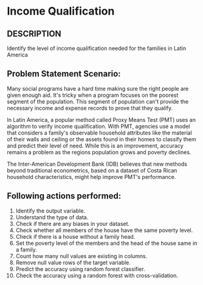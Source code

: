 # Income Qualification 

## DESCRIPTION
Identify the level of income qualification needed for the families in Latin America

## Problem Statement Scenario:
Many social programs have a hard time making sure the right people are given enough aid. 
It's tricky when a program focuses on the poorest segment of the population. 
This segment of population can't provide the necessary income and expense records to prove that they qualify.

In Latin America, a popular method called Proxy Means Test (PMT) uses an algorithm to verify income qualification. 
With PMT, agencies use a model that considers a family's observable household attributes like the material of their 
walls and ceiling or the assets found in their homes to classify them and predict their level of need. 
While this is an improvement, accuracy remains a problem as the regions population grows and poverty declines.

The Inter-American Development Bank (IDB) believes that new methods beyond traditional econometrics, 
based on a dataset of Costa Rican household characteristics, might help improve PMT's performance.

## Following actions performed:
1. Identify the output variable.
2. Understand the type of data.
3. Check if there are any biases in your dataset.
4. Check whether all members of the house have the same poverty level.
5. Check if there is a house without a family head.
6. Set the poverty level of the members and the head of the house same in a family.
7. Count how many null values are existing in columns.
8. Remove null value rows of the target variable.
9. Predict the accuracy using random forest classifier.
10. Check the accuracy using a random forest with cross-validation.
